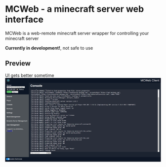 # MCWeb - a minecraft server web interface

MCWeb is a web-remote minecraft server wrapper for controlling your minecraft server  

**Currently in development!**, not safe to use

## Preview
UI gets better sometime
![Screenshot of Webinterface](/docs/webinterface.png)
